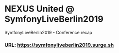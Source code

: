 # NEXUS United @ SymfonyLiveBerlin2019

SymfonyLiveBerlin2019 - Conference recap

### URL: https://symfonyliveberlin2019.surge.sh
